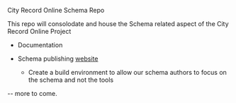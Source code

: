 City Record Online Schema Repo

This repo will consolodate and house the Schema related aspect of the City Record Online Project


* Documentation

* Schema publishing [website](https://crow-schema.herokuapp.com/#schema.json)
  * Create a build environment to allow our schema authors to
    focus on the schema and not the tools


-- more to come.
